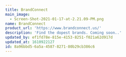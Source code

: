 ```yaml
---
title: BrandConnect
main_image:
  - Screen-Shot-2021-01-17-at-2.21.09-PM.png
name: BrandConnect
product_url: 'https://www.brandconnect.us/'
description: 'Find the dopest brands. Coming soon..'
updated_by: ef1fd78e-815e-4153-8251-f021a62d917d
updated_at: 1610922127
id: 8a96bbd5-6a5a-4587-8271-80b29cb386c6
---
```

